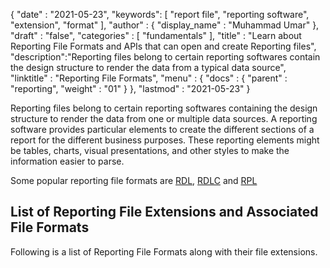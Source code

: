 {
  "date" : "2021-05-23",
  "keywords": [ "report file", "reporting software", "extension", "format" ],
  "author" : {
    "display_name" : "Muhammad Umar"
  },
  "draft" : "false",
  "categories" : [ "fundamentals" ],
  "title" : "Learn about Reporting File Formats and APIs that can open and create Reporting files",
  "description":"Reporting files belong to certain reporting softwares contain the design structure to render the data from a typical data source",
  "linktitle" : "Reporting File Formats",
  "menu" : {
    "docs" : {
      "parent" : "reporting",
      "weight" : "01"
    }
  },
  "lastmod" : "2021-05-23"
}

Reporting files belong to certain reporting softwares containing the design structure to render the data from one or multiple data sources. A reporting software provides particular elements to create the different sections of a report for the different business purposes. These reporting elements might be tables, charts, visual presentations, and other styles to make the information easier to parse.

Some popular reporting file formats are [RDL](/reporting/rdl/), [RDLC](/reporting/rdlc/) and [RPL](/reporting/rpl/)


## List of Reporting File Extensions and Associated File Formats

Following is a list of Reporting File Formats along with their file extensions.
